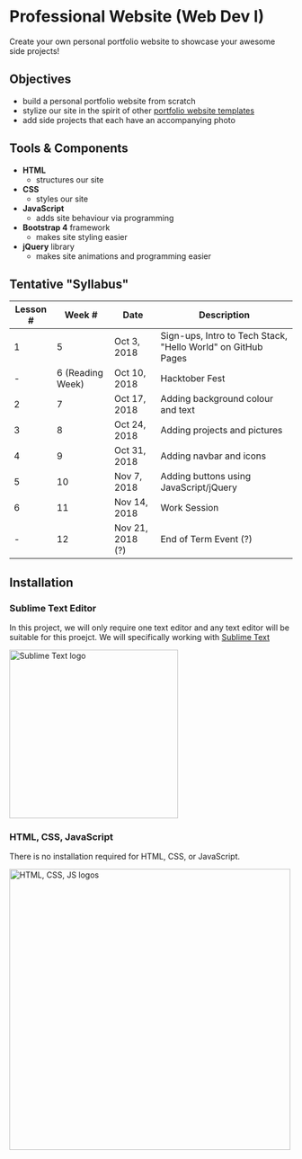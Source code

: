 # Professional Website (Web Dev I)

Create your own personal portfolio website to showcase your awesome side projects!

## Objectives
- build a personal portfolio website from scratch
- stylize our site in the spirit of other [portfolio website templates](https://www.free-css.com/free-css-templates/page225/spectrum)
- add side projects that each have an accompanying photo

## Tools & Components
- **HTML**
  - structures our site
- **CSS**
  - styles our site
- **JavaScript**
  - adds site behaviour via programming
- **Bootstrap 4** framework
  - makes site styling easier
- **jQuery** library
  - makes site animations and programming easier

## Tentative "Syllabus"
| Lesson # | Week #               | Date              | Description                                                  |
| -------- | ------               | -------------     | -------------------------------------------------------      |
| 1        | 5                    | Oct 3, 2018       | Sign-ups, Intro to Tech Stack, "Hello World" on GitHub Pages |
| -        | 6 (Reading Week)     | Oct 10, 2018      | Hacktober Fest                                          |
| 2        | 7                    | Oct 17, 2018      | Adding background colour and text                          |
| 3        | 8                    | Oct 24, 2018      | Adding projects and pictures                                                       |
| 4        | 9                    | Oct 31, 2018      | Adding navbar and icons                  |
| 5        | 10                   | Nov 7, 2018       | Adding buttons using JavaScript/jQuery                          |
| 6        | 11                   | Nov 14, 2018      | Work Session                                            |
| -        | 12                   | Nov 21, 2018 (?)  | End of Term Event (?)                                   |

## Installation

### Sublime Text Editor
In this project, we will only require one text editor and any text editor will be suitable for this proejct. We will specifically working with [Sublime Text](https://www.sublimetext.com/3)

<img src="https://upload.wikimedia.org/wikipedia/en/d/d2/Sublime_Text_3_logo.png" alt="Sublime Text logo" width="300px"/>

### HTML, CSS, JavaScript
There is no installation required for HTML, CSS, or JavaScript. 

<img src="https://www.planet-source-code.com/vb/2010Redesign/images/LangugeHomePages/HTML5_CSS_JavaScript.png" alt="HTML, CSS, JS logos" width="500px"/>